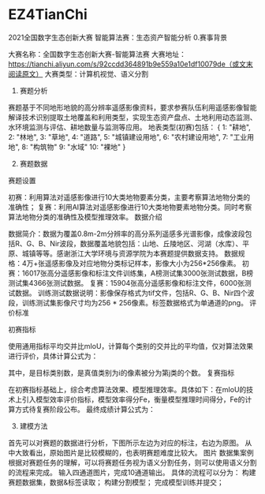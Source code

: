 # EZ4TianChi
2021全国数字生态创新大赛 智能算法赛：生态资产智能分析
0.赛事背景

大赛名称：全国数字生态创新大赛-智能算法赛
大赛地址：
https://tianchi.aliyun.com/s/92ccdd364891b9e559a10e1df10079de（或文末阅读原文）
大赛类型：计算机视觉、语义分割
1. 赛题分析

赛题基于不同地形地貌的高分辨率遥感影像资料，要求参赛队伍利用遥感影像智能解译技术识别提取土地覆盖和利用类型，实现生态资产盘点、土地利用动态监测、水环境监测与评估、耕地数量与监测等应用。
地表类型(初赛)包括：
{
  1: "耕地",
  2: "林地",
  3: "草地",
  4: "道路",
  5: "城镇建设用地",
  6: "农村建设用地",
  7: "工业用地",
  8: "构筑物"
  9: "水域"
  10: "裸地"
 }


2. 赛题数据

赛题设置

初赛：利用算法对遥感影像进行10大类地物要素分类，主要考察算法地物分类的准确性；
复赛：利用AI算法对遥感影像进行10大类地物要素地物分类。同时考察算法地物分类的准确性及模型推理效率。
数据介绍

数据简介：数据为覆盖0.8m-2m分辨率的高分系列遥感多光谱影像，成像波段包括R、G、B、Nir波段，数据覆盖地貌包括：山地、丘陵地区、河湖（水库）、平原、城镇等等。感谢浙江大学环境与资源学院为本赛题提供数据支持。
数据规格：4万+张遥感影像及对应地物分类标记样本，影像大小为256*256像素。
初赛：16017张高分遥感影像和标注文件训练集，A榜测试集3000张测试数据，B榜测试集4366张测试数据。
复赛：15904张高分遥感影像和标注文件，6000张测试数据。
训练测试数据说明：影像保存格式为tif文件，包括R、G、B、Nir四个波段，训练测试集影像尺寸均为256 * 256像素。标签数据格式为单通道的png。
评价标准

初赛指标

使用通用指标平均交并比mIoU，计算每个类别的交并比的平均值，仅对算法效果进行评价，具体计算公式为：

其中，是目标类别数，是真值类别为i的像素被分为第j类的个数。
复赛指标

在初赛指标基础上，综合考虑算法效果、模型推理效率。具体如下：在mIoU的技术上引入模型效率评价指标，模型效率得分Fe，衡量模型推理时间得分，Fe的计算方式待复赛阶段公布。
最终成绩计算公式为：



3. 建模方法

首先可以对赛题的数据进行分析，下图所示左边为对应的标注，右边为原图。
从中大致看出，原始图片是比较模糊的，也表明赛题难度比较大。
图片
数据集案例
根据对赛题任务的理解，可以将赛题任务视为语义分割任务，则可以使用语义分割的流程来完成。
输入四通道图片，完成10通道输出。
具体的流程可以分为：
构建赛题数据集，数据&标签读取；
构建分割模型；
完成模型训练并提交；
